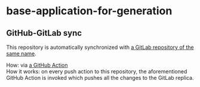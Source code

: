 # base-application-for-generation

## GitHub-GitLab sync

This repository is automatically synchronized with [a GitLab repository of the same name](https://clickndrest.gitlab.yandexcloud.net/code/base-application-for-generation). <br />

How: via [a GitHub Action](.github/workflows/gitlab-sync.yml) <br />
How it works: on every push action to this repository, the aforementioned GitHub Action is invoked which pushes all the changes to the GitLab replica.